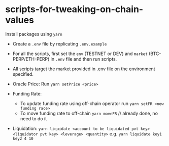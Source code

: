 # scripts-for-tweaking-on-chain-values

Install packages using `yarn`

- Create a `.env` file by replicating `.env.example`

- For all the scripts, first set the `env` (TESTNET or DEV) and `market` (BTC-PERP/ETH-PERP) in `.env` file and then run scripts. 

- All scripts target the market provided in .env file on the environment specified.

- Oracle Price: Run `yarn setPrice <price>`

- Funding Rate:     
    - To update funding rate using off-chain operator run `yarn setFR <new funding race>`
    - To move funding rate to off-chain `yarn moveFR` // already done, no need to do it

- Liquidation: `yarn liquidate <account to be liquidated pvt key> <liquidator pvt key> <leverage> <quantity>` e.g. `yarn liquidate key1 key2 4 10`
